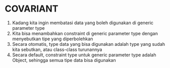 # COVARIANT

1. Kadang kita ingin membatasi data yang boleh digunakan di generic parameter type
2. Kita bisa menambahkan constraint di generic parameter type dengan menyebutkan tipe yang diperbolehkan
3. Secara otomatis, type data yang bisa digunakan adalah type yang sudah kita sebutkan, atau class-class turunannya
4. Secara default, constraint type untuk generic parameter type adalah Object, sehingga semua tipe data bisa digunakan
